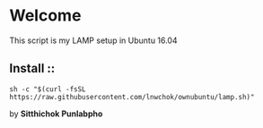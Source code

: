 <h1>Welcome</h1>
<p>This script is my LAMP setup in Ubuntu 16.04</p>

<h2>Install ::</h2>
<code>sh -c "$(curl -fsSL https://raw.githubusercontent.com/lnwchok/ownubuntu/lamp.sh)"</code>

by <strong>Sitthichok Punlabpho</strong>
